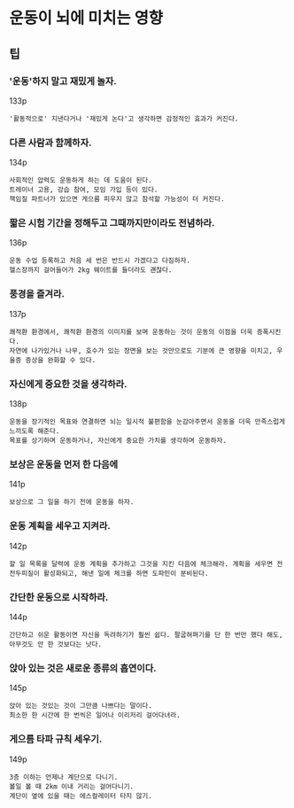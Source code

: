 # 운동이 뇌에 미치는 영향

## 팁

### '운동'하지 말고 재밌게 놀자.

133p

```
'활동적으로' 지낸다거나 '재밌게 논다'고 생각하면 감정적인 효과가 커진다.
```

### 다른 사람과 함께하자.

134p

```
사회적인 압력도 운동하게 하는 데 도움이 된다.
트레이너 고용, 강습 참여, 모임 가입 등이 있다.
책임질 파트너가 있으면 게으름 피우지 않고 참석할 가능성이 더 커진다.
```

### 짧은 시험 기간을 정해두고 그때까지만이라도 전념하라.

136p

```
운동 수업 등록하고 처음 세 번은 반드시 가겠다고 다짐하자.
헬스장까지 걸어들어가 2kg 웨이트를 들더라도 괜찮다.
```

### 풍경을 즐겨라.

137p

```
쾌적환 환경에서, 쾌적환 환경의 이미지를 보며 운동하는 것이 운동의 이점을 더욱 증폭시킨다.
자연에 나가있거나 나무, 호수가 있는 장면을 보는 것만으로도 기분에 큰 영향을 미치고, 우울증 증상을 완화할 수 있다.
```

### 자신에게 중요한 것을 생각하라.

138p

```
운동을 장기적인 목표와 연결하면 뇌는 일시적 불편함을 눈감아주면서 운동을 더욱 만족스럽게 느끼도록 해준다.
목표를 상기하며 운동하거나, 자신에게 중요한 가치를 생각하며 운동하자.
```

### 보상은 운동을 먼저 한 다음에

141p

```
보상으로 그 일을 하기 전에 운동을 하자.
```

### 운동 계획을 세우고 지켜라.

142p

```
할 일 목록을 달력에 운동 계획을 추가하고 그것을 지킨 다음에 체크해라. 계획을 세우면 전전두피질이 활성화되고, 해낸 일에 체크를 하면 도파민이 분비된다.
```

### 간단한 운동으로 시작하라.

144p

```
간단하고 쉬운 활동이면 자신을 독려하기가 훨씬 쉽다. 팔굽혀펴기를 단 한 번만 했다 해도, 아무것도 안 한 것보다는 낫다.
```

### 앉아 있는 것은 새로운 종류의 흡연이다.

145p

```
앉아 있는 것있는 것이 그만큼 나쁘다는 말이다.
최소한 한 시간에 한 번씩은 일어나 이리저리 걸어다녀라.
```

### 게으름 타파 규칙 세우기.

149p

```
3층 이하는 언제나 계단으로 다니기.
볼일 볼 때 2km 이내 거리는 걸어다니기.
계단이 옆에 있을 때는 에스컬레이터 타지 않기.
```

